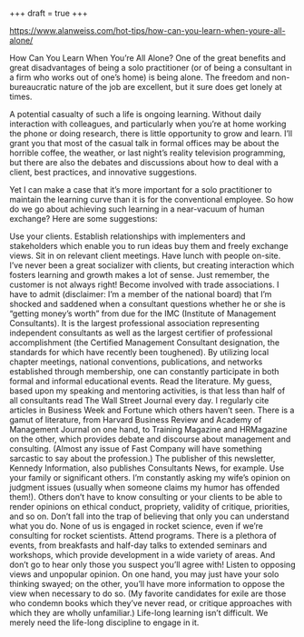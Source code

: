 +++
draft = true
+++

https://www.alanweiss.com/hot-tips/how-can-you-learn-when-youre-all-alone/

How Can You Learn When You’re All Alone?
One of the great benefits and great disadvantages of being a solo practitioner (or of being a consultant in a firm who works out of one’s home) is being alone. The freedom and non-bureaucratic nature of the job are excellent, but it sure does get lonely at times.

A potential casualty of such a life is ongoing learning. Without daily interaction with colleagues, and particularly when you’re at home working the phone or doing research, there is little opportunity to grow and learn. I’ll grant you that most of the casual talk in formal offices may be about the horrible coffee, the weather, or last night’s reality television programming, but there are also the debates and discussions about how to deal with a client, best practices, and innovative suggestions.

Yet I can make a case that it’s more important for a solo practitioner to maintain the learning curve than it is for the conventional employee. So how do we go about achieving such learning in a near-vacuum of human exchange? Here are some suggestions:

Use your clients. Establish relationships with implementers and stakeholders which enable you to run ideas buy them and freely exchange views. Sit in on relevant client meetings. Have lunch with people on-site. I’ve never been a great socializer with clients, but creating interaction which fosters learning and growth makes a lot of sense. Just remember, the customer is not always right!
Become involved with trade associations. I have to admit (disclaimer: I’m a member of the national board) that I’m shocked and saddened when a consultant questions whether he or she is “getting money’s worth” from due for the IMC (Institute of Management Consultants). It is the largest professional association representing independent consultants as well as the largest certifier of professional accomplishment (the Certified Management Consultant designation, the standards for which have recently been toughened). By utilizing local chapter meetings, national conventions, publications, and networks established through membership, one can constantly participate in both formal and informal educational events.
Read the literature. My guess, based upon my speaking and mentoring activities, is that less than half of all consultants read The Wall Street Journal every day. I regularly cite articles in Business Week and Fortune which others haven’t seen. There is a gamut of literature, from Harvard Business Review and Academy of Management Journal on one hand, to Training Magazine and HRMagazine on the other, which provides debate and discourse about management and consulting. (Almost any issue of Fast Company will have something sarcastic to say about the profession.) The publisher of this newsletter, Kennedy Information, also publishes Consultants News, for example.
Use your family or significant others. I’m constantly asking my wife’s opinion on judgment issues (usually when someone claims my humor has offended them!). Others don’t have to know consulting or your clients to be able to render opinions on ethical conduct, propriety, validity of critique, priorities, and so on. Don’t fall into the trap of believing that only you can understand what you do. None of us is engaged in rocket science, even if we’re consulting for rocket scientists.
Attend programs. There is a plethora of events, from breakfasts and half-day talks to extended seminars and workshops, which provide development in a wide variety of areas. And don’t go to hear only those you suspect you’ll agree with! Listen to opposing views and unpopular opinion. On one hand, you may just have your solo thinking swayed; on the other, you’ll have more information to oppose the view when necessary to do so. (My favorite candidates for exile are those who condemn books which they’ve never read, or critique approaches with which they are wholly unfamiliar.)
Life-long learning isn’t difficult. We merely need the life-long discipline to engage in it.

